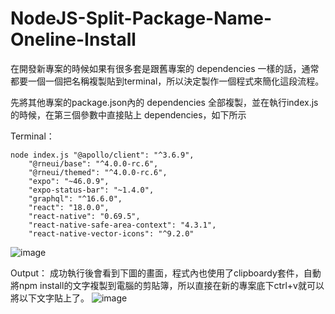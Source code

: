 # NodeJS-Split-Package-Name-Oneline-Install

在開發新專案的時候如果有很多套是跟舊專案的 dependencies 一樣的話，通常都要一個一個把名稱複製貼到terminal，所以決定製作一個程式來簡化這段流程。

先將其他專案的package.json內的 dependencies 全部複製，並在執行index.js的時候，在第三個參數中直接貼上 dependencies，如下所示

Terminal：
```
node index.js "@apollo/client": "^3.6.9",
    "@rneui/base": "^4.0.0-rc.6",
    "@rneui/themed": "^4.0.0-rc.6",
    "expo": "~46.0.9",
    "expo-status-bar": "~1.4.0",
    "graphql": "^16.6.0",
    "react": "18.0.0",
    "react-native": "0.69.5",
    "react-native-safe-area-context": "4.3.1",
    "react-native-vector-icons": "^9.2.0"
```

![image](https://user-images.githubusercontent.com/42636085/190314149-8c54e0f1-b5c7-4060-91af-f74f36bd7bff.png)

Output：
成功執行後會看到下圖的畫面，程式內也使用了clipboardy套件，自動將npm install的文字複製到電腦的剪貼簿，所以直接在新的專案底下ctrl+v就可以將以下文字貼上了。
![image](https://user-images.githubusercontent.com/42636085/190314207-43c9bb3b-cbd3-48de-becd-55710e9202c5.png)
